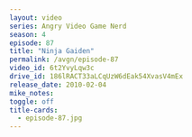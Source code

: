 ```yaml
---
layout: video
series: Angry Video Game Nerd
season: 4
episode: 87
title: "Ninja Gaiden"
permalink: /avgn/episode-87
video_id: 6t2YvyLqw3c
drive_id: 186lRACT33aLCqUzW6dEak54XvasV4mEx
release_date: 2010-02-04
mike_notes:
toggle: off
title-cards:
  - episode-87.jpg
---
```

